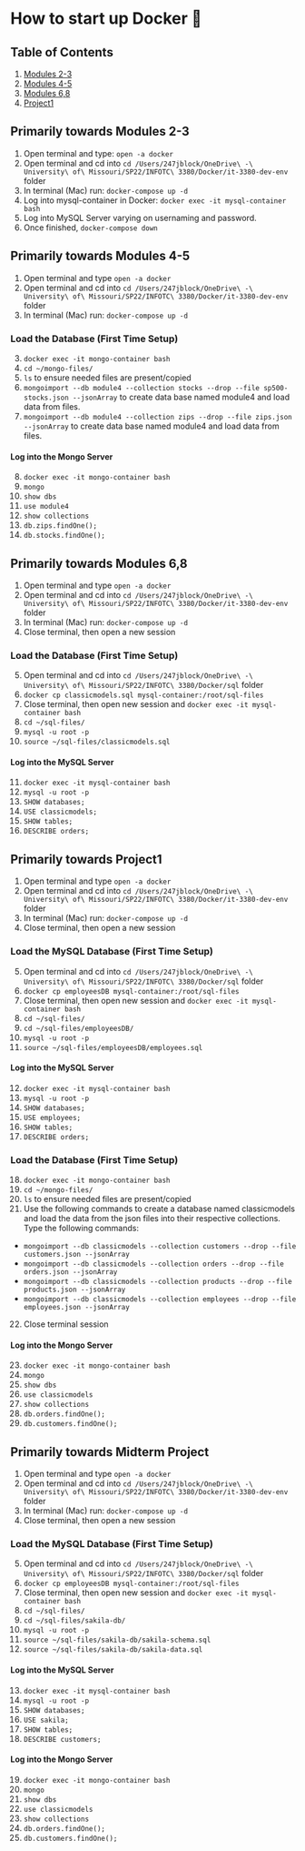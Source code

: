 # How to start up Docker 🐳
## Table of Contents
1. [Modules 2-3](#primarily-towards-modules-2-3)
2. [Modules 4-5](#primarily-towards-modules-4-5)
3. [Modules 6,8](#primarily-towards-modules-68)
4. [Project1](#primarily-towards-project1)

## Primarily towards Modules 2-3
1. Open terminal and type: ```open -a docker```
2. Open terminal and cd into ```cd /Users/247jblock/OneDrive\ -\ University\ of\ Missouri/SP22/INFOTC\ 3380/Docker/it-3380-dev-env``` folder
3. In terminal (Mac) run: ```docker-compose up -d```
4. Log into mysql-container in Docker: ```docker exec -it mysql-container bash```
5. Log into MySQL Server varying on usernaming and password.
6. Once finished, ```docker-compose down```

## Primarily towards Modules 4-5
1. Open terminal and type ```open -a docker```
2. Open terminal and cd into ```cd /Users/247jblock/OneDrive\ -\ University\ of\ Missouri/SP22/INFOTC\ 3380/Docker/it-3380-dev-env``` folder
3. In terminal (Mac) run: ```docker-compose up -d```
### Load the Database (First Time Setup)
3. ```docker exec -it mongo-container bash```
4. ```cd ~/mongo-files/```
5. ```ls``` to ensure needed files are present/copied
6. ```mongoimport --db module4 --collection stocks --drop --file sp500-stocks.json --jsonArray``` to create data base named module4 and load data from files.
7. ```mongoimport --db module4 --collection zips --drop --file zips.json --jsonArray``` to create data base named module4 and load data from files.
#### Log into the Mongo Server
8. ```docker exec -it mongo-container bash```
9. ```mongo```
10. ```show dbs```
11. ```use module4```
12. ```show collections```
13. ```db.zips.findOne();```
14. ```db.stocks.findOne();```

## Primarily towards Modules 6,8
1. Open terminal and type ```open -a docker```
2. Open terminal and cd into ```cd /Users/247jblock/OneDrive\ -\ University\ of\ Missouri/SP22/INFOTC\ 3380/Docker/it-3380-dev-env``` folder
3. In terminal (Mac) run: ```docker-compose up -d```
4. Close terminal, then open a new session
### Load the Database (First Time Setup)
5. Open terminal and cd into ```cd /Users/247jblock/OneDrive\ -\ University\ of\ Missouri/SP22/INFOTC\ 3380/Docker/sql``` folder
6. ```docker cp classicmodels.sql mysql-container:/root/sql-files```
7. Close terminal, then open new session and ```docker exec -it mysql-container bash```
8. ```cd ~/sql-files/```
9. ```mysql -u root -p```
10. ```source ~/sql-files/classicmodels.sql```
#### Log into the MySQL Server
11. ```docker exec -it mysql-container bash```
12. ```mysql -u root -p```
13. ```SHOW databases;```
14. ```USE classicmodels;```
15. ```SHOW tables;```
16. ```DESCRIBE orders;```

## Primarily towards Project1
1. Open terminal and type ```open -a docker```
2. Open terminal and cd into ```cd /Users/247jblock/OneDrive\ -\ University\ of\ Missouri/SP22/INFOTC\ 3380/Docker/it-3380-dev-env``` folder
3. In terminal (Mac) run: ```docker-compose up -d```
4. Close terminal, then open a new session
### Load the MySQL Database (First Time Setup)
5. Open terminal and cd into ```cd /Users/247jblock/OneDrive\ -\ University\ of\ Missouri/SP22/INFOTC\ 3380/Docker/sql``` folder
6. ```docker cp employeesDB mysql-container:/root/sql-files```
7. Close terminal, then open new session and ```docker exec -it mysql-container bash```
8. ```cd ~/sql-files/```
9. ```cd ~/sql-files/employeesDB/```
10. ```mysql -u root -p```
11. ```source ~/sql-files/employeesDB/employees.sql```
#### Log into the MySQL Server
12. ```docker exec -it mysql-container bash```
13. ```mysql -u root -p```
14. ```SHOW databases;```
15. ```USE employees;```
16. ```SHOW tables;```
17. ```DESCRIBE orders;```
### Load the Database (First Time Setup)
18. ```docker exec -it mongo-container bash```
19. ```cd ~/mongo-files/```
20. ```ls``` to ensure needed files are present/copied
21. Use the following commands to create a database named classicmodels and load the data from the json files into their respective collections. Type the following commands:
   * ```mongoimport --db classicmodels --collection customers --drop --file customers.json --jsonArray```
   * ```mongoimport --db classicmodels --collection orders --drop --file orders.json --jsonArray```
   * ```mongoimport --db classicmodels --collection products --drop --file products.json --jsonArray```
   * ```mongoimport --db classicmodels --collection employees --drop --file employees.json --jsonArray```

22. Close terminal session
#### Log into the Mongo Server
23. ```docker exec -it mongo-container bash```
24. ```mongo```
25. ```show dbs```
26. ```use classicmodels```
27. ```show collections```
28. ```db.orders.findOne();```
29. ```db.customers.findOne();```

## Primarily towards Midterm Project
1. Open terminal and type ```open -a docker```
2. Open terminal and cd into ```cd /Users/247jblock/OneDrive\ -\ University\ of\ Missouri/SP22/INFOTC\ 3380/Docker/it-3380-dev-env``` folder
3. In terminal (Mac) run: ```docker-compose up -d```
4. Close terminal, then open a new session
### Load the MySQL Database (First Time Setup)
5. Open terminal and cd into ```cd /Users/247jblock/OneDrive\ -\ University\ of\ Missouri/SP22/INFOTC\ 3380/Docker/sql``` folder
6. ```docker cp employeesDB mysql-container:/root/sql-files```
7. Close terminal, then open new session and ```docker exec -it mysql-container bash```
8. ```cd ~/sql-files/```
9. ```cd ~/sql-files/sakila-db/```
10. ```mysql -u root -p```
11. ```source ~/sql-files/sakila-db/sakila-schema.sql```
12. ```source ~/sql-files/sakila-db/sakila-data.sql```
#### Log into the MySQL Server
13. ```docker exec -it mysql-container bash```
14. ```mysql -u root -p```
15. ```SHOW databases;```
16. ```USE sakila;```
17. ```SHOW tables;```
18. ```DESCRIBE customers;```
#### Log into the Mongo Server
19. ```docker exec -it mongo-container bash```
20. ```mongo```
21. ```show dbs```
22. ```use classicmodels```
23. ```show collections```
24. ```db.orders.findOne();```
25. ```db.customers.findOne();```
